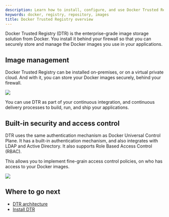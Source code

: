 ```yaml
---
description: Learn how to install, configure, and use Docker Trusted Registry.
keywords: docker, registry, repository, images
title: Docker Trusted Registry overview
---
```

Docker Trusted Registry (DTR) is the enterprise-grade image storage solution from Docker. You install it behind your firewall so that you can securely store and manage the Docker images you use in your applications.

## Image management

Docker Trusted Registry can be installed on-premises, or on a virtual private cloud. And with it, you can store your Docker images securely, behind your firewall.

![](images/overview-1.png)

You can use DTR as part of your continuous integration, and continuous delivery processes to build, run, and ship your applications.

## Built-in security and access control

DTR uses the same authentication mechanism as Docker Universal Control Plane. It has a built-in authentication mechanism, and also integrates with LDAP and Active Directory. It also supports Role Based Access Control (RBAC).

This allows you to implement fine-grain access control policies, on who has access to your Docker images.

![](images/overview-2.png)

## Where to go next

* [DTR architecture](architecture.md)
* [Install DTR](install/index.md)